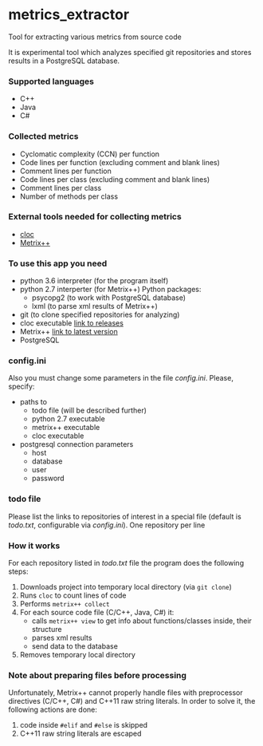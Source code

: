 # metrics_extractor
Tool for extracting various metrics from source code

It is experimental tool which analyzes specified git repositories and stores results in a PostgreSQL database.

### Supported languages
* C++
* Java
* C#

### Collected metrics
* Cyclomatic complexity (CCN) per function
* Code lines per function (excluding comment and blank lines)
* Comment lines per function
* Code lines per class (excluding comment and blank lines)
* Comment lines per class
* Number of methods per class

### External tools needed for collecting metrics
* [cloc](https://github.com/AlDanial/cloc)
* [Metrix++](http://metrixplusplus.sourceforge.net/home.html)

### To use this app you need
* python 3.6 interpreter (for the program itself)
* python 2.7 interperter (for Metrix++)
   Python packages:
   + psycopg2 (to work with PostgreSQL database)
   + lxml (to parse xml results of Metrix++)
* git (to clone specified repositories for analyzing)
* cloc executable [link to releases](https://github.com/AlDanial/cloc/releases)
* Metrix++ [link to latest version](https://sourceforge.net/projects/metrixplusplus/files/latest/download)
* PostgreSQL

### config.ini
Also you must change some parameters in the file *config.ini*. Please, specify:
* paths to
   + todo file (will be described further)
   + python 2.7 executable
   + metrix++ executable
   + cloc executable
* postgresql connection parameters
   + host
   + database
   + user
   + password

### todo file
Please list the links to repositories of interest in a special file (default is *todo.txt*, configurable via *config.ini*). One repository per line

### How it works
For each repository listed in *todo.txt* file the program does the following steps:
   1. Downloads project into temporary local directory (via `git clone`)
   2. Runs `cloc` to count lines of code
   3. Performs `metrix++ collect`
   4. For each source code file (C/C++, Java, C#) it:
      * calls `metrix++ view` to get info about functions/classes inside, their structure
      * parses xml results
      * send data to the database
   5. Removes temporary local directory
   
### Note about preparing files before processing
Unfortunately, Metrix++ cannot properly handle files with preprocessor directives (C/C++, C#) and C++11 raw string literals.
In order to solve it, the following actions are done:
   1. code inside `#elif` and `#else` is skipped
   2. C++11 raw string literals are escaped
